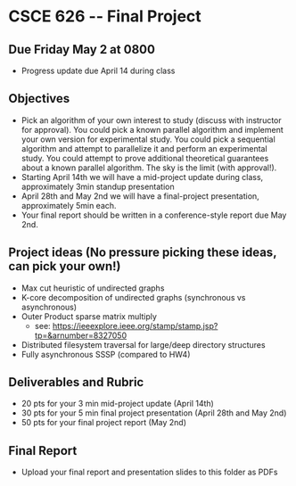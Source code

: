 # CSCE 626 -- Final Project

## Due Friday May 2 at 0800
* Progress update due April 14 during class

## Objectives
* Pick an algorithm of your own interest to study (discuss with instructor for approval). You could 
pick a known parallel algorithm and implement your own version for experimental study.   You could 
pick a sequential algorithm and attempt to parallelize it and perform an experimental study.   You 
could attempt to prove additional theoretical guarantees about a known parallel algorithm.    The sky
is the limit (with approval!).
* Starting April 14th we will have a mid-project update during class, approximately 3min standup presentation
* April 28th and May 2nd we will have a final-project presentation, approximately 5min each.
* Your final report should be written in a conference-style report due May 2nd.

## Project ideas (No pressure picking these ideas, can pick your own!)
* Max cut heuristic of undirected graphs
* K-core decomposition of undirected graphs (synchronous vs asynchronous)
* Outer Product sparse matrix multiply
  * see: https://ieeexplore.ieee.org/stamp/stamp.jsp?tp=&arnumber=8327050
* Distributed filesystem traversal for large/deep directory structures
* Fully asynchronous SSSP (compared to HW4)


## Deliverables and Rubric
* 20 pts for your 3 min mid-project update (April 14th)
* 30 pts for your 5 min final project presentation (April 28th and May 2nd)
* 50 pts for your final project report (May 2nd)

## Final Report
*  Upload your final report and presentation slides to this folder as PDFs
